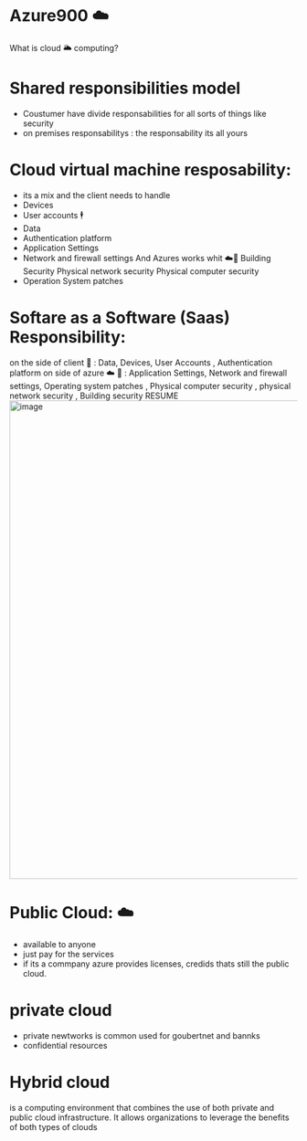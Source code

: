 # Azure900 ☁️
What is cloud 🌥 computing? 

# Shared responsibilities model
- Coustumer have divide responsabilities for all sorts of things like security
- on premises responsabilitys : the responsability its all yours
# Cloud virtual machine resposability: 
- its a mix and the client needs to handle
- Devices 
- User accounts 🕴️
- Data 
- Authentication platform
- Application Settings
- Network and firewall settings
And Azures works whit ☁️🏪
Building Security
Physical network security
Physical computer security
- Operation System patches
# Softare as a Software (Saas) Responsibility:
on the side of client 🤺 : Data, Devices, User Accounts , Authentication platform
on side of azure ☁️ 🔐 : Application Settings, Network and firewall settings, Operating system patches , 
Physical computer security , physical network security , Building security
RESUME
<img width="838" alt="image" src="https://github.com/molinajr11/Azure900/assets/105083946/ba23cb47-fdd4-41f8-8e02-8a0dcca142b4">

# Public Cloud: ☁️ 
- available to anyone
- just pay for the services
- if its a commpany azure provides licenses, credids thats still the public cloud.

# private cloud
- private newtworks is common used for goubertnet and bannks
- confidential resources

# Hybrid cloud
 is a computing environment that combines the use of both private and public cloud infrastructure. It allows organizations to leverage the benefits of both types of clouds 

  



